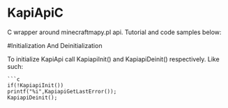 # KapiApiC
C wrapper around minecraftmapy.pl api. Tutorial and code samples below:

#Initialization And Deinitialization

To initialize KapiApi call KapiapiInit() and KapiapiDeinit() respectively. Like such:

	```c
	if(!KapiapiInit())
	printf("%i",KapiapiGetLastError());
	KapiapiDeinit();
```
